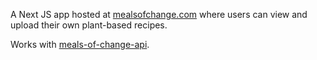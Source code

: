 A Next JS app hosted at [mealsofchange.com](https://mealsofchange.com/) where users can view and upload their own plant-based recipes.

Works with [meals-of-change-api](https://github.com/jro31/meals-of-change-api).
